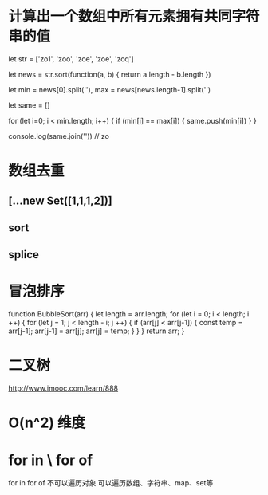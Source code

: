 # 计算出一个数组中所有元素拥有共同字符串的值
let str = ['zo1', 'zoo', 'zoe', 'zoe', 'zoq']

let news = str.sort(function(a, b) {
    return a.length - b.length
})

let min = news[0].split(''), max = news[news.length-1].split('')

let same = []

for (let i=0; i < min.length; i++) {
    if (min[i] == max[i]) {
        same.push(min[i])
    }
}

console.log(same.join(''))      // zo

# 数组去重
## [...new Set([1,1,1,2])]

## sort

## splice

## 

# 冒泡排序
function BubbleSort(arr) {
    let length = arr.length;
    for (let i = 0; i < length; i ++) {
        for (let j = 1; j < length - i; j ++) {
            if (arr[j] < arr[j-1]) {
                const temp = arr[j-1];
                arr[j-1] = arr[j];
                arr[j] = temp;
            }
        }
    }
    return arr;
}

# 二叉树 
http://www.imooc.com/learn/888

# O(n^2) 维度

# for in \ for of
for in 
for of 不可以遍历对象 可以遍历数组、字符串、map、set等
